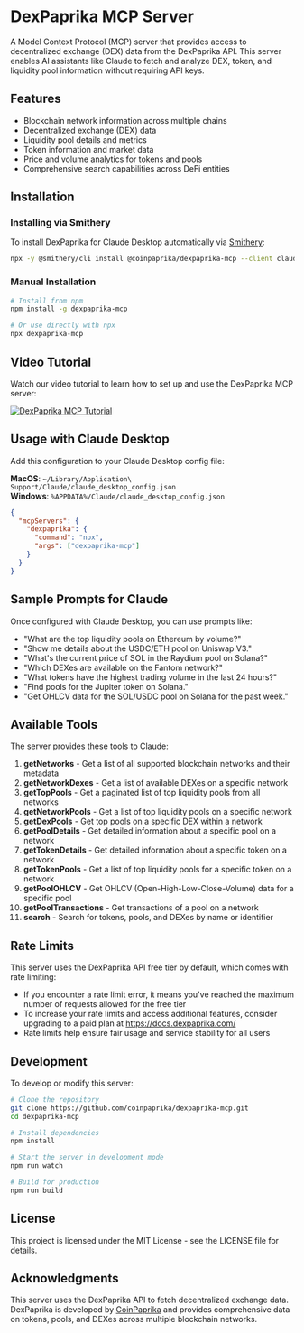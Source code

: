 # DexPaprika MCP Server

A Model Context Protocol (MCP) server that provides access to decentralized exchange (DEX) data from the DexPaprika API. This server enables AI assistants like Claude to fetch and analyze DEX, token, and liquidity pool information without requiring API keys.

## Features

- Blockchain network information across multiple chains
- Decentralized exchange (DEX) data
- Liquidity pool details and metrics
- Token information and market data
- Price and volume analytics for tokens and pools
- Comprehensive search capabilities across DeFi entities

## Installation

### Installing via Smithery

To install DexPaprika for Claude Desktop automatically via [Smithery](https://smithery.ai/server/@coinpaprika/dexpaprika-mcp):

```bash
npx -y @smithery/cli install @coinpaprika/dexpaprika-mcp --client claude
```

### Manual Installation
```bash
# Install from npm
npm install -g dexpaprika-mcp

# Or use directly with npx
npx dexpaprika-mcp
```

## Video Tutorial

Watch our video tutorial to learn how to set up and use the DexPaprika MCP server:

[![DexPaprika MCP Tutorial](https://img.youtube.com/vi/XeGiuR2rw9o/0.jpg)](https://www.youtube.com/watch?v=XeGiuR2rw9o)

## Usage with Claude Desktop

Add this configuration to your Claude Desktop config file:

**MacOS**: `~/Library/Application\ Support/Claude/claude_desktop_config.json`  
**Windows**: `%APPDATA%/Claude/claude_desktop_config.json`

```json
{
  "mcpServers": {
    "dexpaprika": {
      "command": "npx",
      "args": ["dexpaprika-mcp"]
    }
  }
}
```

## Sample Prompts for Claude

Once configured with Claude Desktop, you can use prompts like:

- "What are the top liquidity pools on Ethereum by volume?"
- "Show me details about the USDC/ETH pool on Uniswap V3."
- "What's the current price of SOL in the Raydium pool on Solana?"
- "Which DEXes are available on the Fantom network?"
- "What tokens have the highest trading volume in the last 24 hours?"
- "Find pools for the Jupiter token on Solana."
- "Get OHLCV data for the SOL/USDC pool on Solana for the past week."

## Available Tools

The server provides these tools to Claude:

1. **getNetworks** - Get a list of all supported blockchain networks and their metadata
2. **getNetworkDexes** - Get a list of available DEXes on a specific network
3. **getTopPools** - Get a paginated list of top liquidity pools from all networks
4. **getNetworkPools** - Get a list of top liquidity pools on a specific network
5. **getDexPools** - Get top pools on a specific DEX within a network
6. **getPoolDetails** - Get detailed information about a specific pool on a network
7. **getTokenDetails** - Get detailed information about a specific token on a network
8. **getTokenPools** - Get a list of top liquidity pools for a specific token on a network
9. **getPoolOHLCV** - Get OHLCV (Open-High-Low-Close-Volume) data for a specific pool
10. **getPoolTransactions** - Get transactions of a pool on a network
11. **search** - Search for tokens, pools, and DEXes by name or identifier

## Rate Limits

This server uses the DexPaprika API free tier by default, which comes with rate limiting:

- If you encounter a rate limit error, it means you've reached the maximum number of requests allowed for the free tier
- To increase your rate limits and access additional features, consider upgrading to a paid plan at https://docs.dexpaprika.com/
- Rate limits help ensure fair usage and service stability for all users

## Development

To develop or modify this server:

```bash
# Clone the repository
git clone https://github.com/coinpaprika/dexpaprika-mcp.git
cd dexpaprika-mcp

# Install dependencies
npm install

# Start the server in development mode
npm run watch

# Build for production
npm run build
```

## License

This project is licensed under the MIT License - see the LICENSE file for details.

## Acknowledgments

This server uses the DexPaprika API to fetch decentralized exchange data. DexPaprika is developed by [CoinPaprika](https://coinpaprika.com) and provides comprehensive data on tokens, pools, and DEXes across multiple blockchain networks. 